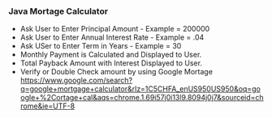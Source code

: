 ### Java Mortage Calculator
- Ask User to Enter Principal Amount - Example = 200000
- Ask User to Enter Annual Interest Rate - Example = .04
- Ask USer to Enter Term in Years - Example = 30
- Monthly Payment is Calculated and Displayed to User.
- Total Payback Amount with Interest Displayed to User.
- Verify or Double Check amount by using Google Mortage
https://www.google.com/search?q=google+mortgage+calculator&rlz=1C5CHFA_enUS950US950&oq=google+%2Cortage+cal&aqs=chrome.1.69i57j0i13l9.8094j0j7&sourceid=chrome&ie=UTF-8
